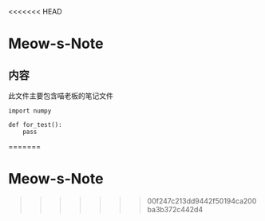 <<<<<<< HEAD
# Meow-s-Note

## 内容

此文件主要包含喵老板的笔记文件

```
import numpy

def for_test():
    pass
```
=======
# Meow-s-Note
>>>>>>> 00f247c213dd9442f50194ca200ba3b372c442d4
